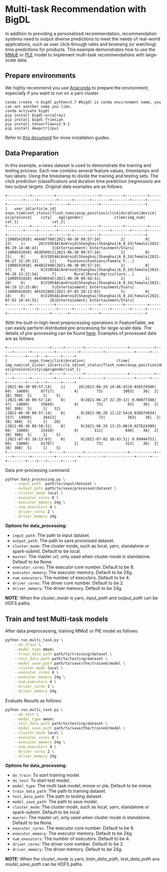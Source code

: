 # Multi-task Recommendation with BigDL
In addition to providing a personalized recommendation, recommendation systems need to output diverse 
predictions to meet the needs of real-world applications, such as user click-through rates and browsing (or watching) time predictions for products.
This example demonstrates how to use the [MMoE](https://dl.acm.org/doi/pdf/10.1145/3219819.3220007) or [PLE](https://dl.acm.org/doi/pdf/10.1145/3383313.3412236?casa_token=8fchWD8CHc0AAAAA:2cyP8EwkhIUlSFPRpfCGHahTddki0OEjDxfbUFMkXY5fU0FNtkvRzmYloJtLowFmL1en88FRFY4Q) model to implement multi-task recommendations with large-scale data.

## Prepare environments
We highly recommend you use [Anaconda](https://www.anaconda.com/distribution/#linux) to prepare the environment, especially if you want to run on a yarn cluster. 
```
conda create -n bigdl python=3.7 #bigdl is conda environment name, you can set another name you like.
conda activate bigdl
pip install bigdl-orca[ray]
pip install bigdl-friesian
pip install tensorflow==2.9.1
pip install deepctr[cpu]
```
Refer to [this document](https://bigdl.readthedocs.io/en/latest/doc/UserGuide/python.html#install) for more installation guides.

## Data Preparation
In this example, a news dataset is used to demonstrate the training and testing process. 
Each row contains several feature values, timestamps and two labels. Using the timestamp to divide the training and testing sets. 
The click prediction (classification) and duration time prediction (regression) are two output targets. Original data examples are as follows:
```angular2html
+----------+----------+-------------------+----------+----------+-------------+-----+--------+------+-------+--------+--------+------+------+-------------------+-------+-------------+--------------------+
|   user_id|article_id|          expo_time|net_status|flush_nums|exop_position|click|duration|device|     os|province|    city|   age|gender|              ctime|img_num|        cat_1|               cat_2|
+----------+----------+-------------------+----------+----------+-------------+-----+--------+------+-------+--------+--------+------+------+-------------------+-------+-------------+--------------------+
|1000541010| 464467760|2021-06-30 09:57:14|         2|         0|           13|    1|      28|V2054A|Android|Shanghai|Shanghai|A_0_24|female|2021-06-29 14:46:43|      3|Entertainment| Entertainment/Stars|
|1000541010| 463850913|2021-06-30 09:57:14|         2|         0|           15|    0|       0|V2054A|Android|Shanghai|Shanghai|A_0_24|female|2021-06-27 22:29:13|     11|     Fashions|Fashions/Female F...|
|1000541010| 464022440|2021-06-30 09:57:14|         2|         0|           17|    0|       0|V2054A|Android|Shanghai|Shanghai|A_0_24|female|2021-06-28 12:22:54|      7|        Rural|Rural/Agriculture...|
|1000541010| 464586545|2021-06-30 09:58:31|         2|         1|           20|    0|       0|V2054A|Android|Shanghai|Shanghai|A_0_24|female|2021-06-29 13:25:06|      5|Entertainment| Entertainment/Stars|
|1000541010| 465352885|2021-07-03 18:13:03|         5|         0|           18|    0|       0|V2054A|Android|Shanghai|Shanghai|A_0_24|female|2021-07-02 10:43:51|     18|Entertainment| Entertainment/Stars|
+----------+----------+-------------------+----------+----------+-------------+-----+--------+------+-------+--------+--------+------+------+-------------------+-------+-------------+--------------------+
```

With the built-in high-level preprocessing operations in FeatureTable, we can easily perform distributed pre-processing for large-scale data.
The details of pre-processing can be found [here](https://github.com/intel-analytics/BigDL/blob/main/apps/wide-deep-recommendation/feature_engineering.ipynb). Examples of processed data are as follows:

```angular2html
+-------------------+-----+--------+-------------------+-----------+-----+-------+----------+----------+----------+-------------+------+---+--------+----+---+------+-----+
|          expo_time|click|duration|              ctime|    img_num|cat_2|user_id|article_id|net_status|flush_nums|exop_position|device| os|province|city|age|gender|cat_1|
+-------------------+-----+--------+-------------------+-----------+-----+-------+----------+----------+----------+-------------+------+---+--------+----+---+------+-----+
|2021-06-30 09:57:14|    1|      28|2021-06-29 14:46:43|0.016574586|   60|  14089|     87717|         4|        73|         1003|    36|  2|      38| 308|  5|     1|    5|
|2021-06-30 09:57:14|    0|       0|2021-06-27 22:29:13| 0.06077348|   47|  14089|     35684|         4|        73|           43|    36|  2|      38| 308|  5|     1|   32|
|2021-06-30 09:57:14|    0|       0|2021-06-28 12:22:54|0.038674034|  157|  14089|     20413|         4|        73|          363|    36|  2|      38| 308|  5|     1|   20|
|2021-06-30 09:58:31|    0|       0|2021-06-29 13:25:06|0.027624309|   60|  14089|     15410|         4|       312|          848|    36|  2|      38| 308|  5|     1|    5|
|2021-07-03 18:13:03|    0|       0|2021-07-02 10:43:51| 0.09944751|   60|  14089|     81707|         2|        73|          313|    36|  2|      38| 308|  5|     1|    5|
+-------------------+-----+--------+-------------------+-----------+-----+-------+----------+----------+----------+-------------+------+---+--------+----+---+------+-----+
```
Data pre-processing command:
```bash
python data_processing.py \
    --input_path  path/to/input/dataset \
    --output_path path/to/save/processed/dataset \
    --cluster_mode local \
    --executor_cores 8 \
    --executor_memory 24g \
    --num_executors 4 \
    --driver_cores 2 \
    --driver_memory 24g
```

__Options for data_processing:__
* `input_path`: The path to input dataset.
* `output_path`: The path to save processed dataset.
* `cluster_mode`: The cluster mode, such as local, yarn, standalone or spark-submit. Default to be local. 
* `master`: The master url, only used when cluster mode is standalone. Default to be None. 
* `executor_cores`: The executor core number. Default to be 8.
* `executor_memory`: The executor memory. Default to be 24g.
* `num_executors`: The number of executors. Default to be 4.
* `driver_cores`: The driver core number. Default to be 2. 
* `driver_memory`: The driver memory. Default to be 24g.

__NOTE:__ 
When the *cluster_mode* is yarn, *input_path* and *output_path* can be HDFS paths. 

## Train and test Multi-task models
After data preprocessing, training MMoE or PlE model as follows:
```bash
python run_multi_task.py \
    --do_train \
    --model_type mmoe\
    --train_data_path path/to/training/dataset \
    --test_data_path path/to/testing/dataset \
    --model_save_path path/to/save/the/trained/model \
    --cluster_mode local \
    --executor_cores 8 \
    --executor_memory 24g \
    --num_executors 4 \
    --driver_cores 2 \
    --driver_memory 24g
```

Evaluate Results as follows:
```bash
python run_multi_task.py \
    --do_test \
    --model_type mmoe\
    --test_data_path path/to/testing/dataset \
    --model_save_path path/to/save/the/trained/model \
    --cluster_mode local \
    --executor_cores 8 \
    --executor_memory 24g \
    --num_executors 4 \
    --driver_cores 2 \
    --driver_memory 24g
```

__Options for data_processing:__
* `do_train`: To start training model.
* `do_test`: To start test model.
* `model_type`: The multi task model, mmoe or ple. Default to be mmoe.
* `train_data_path`: The path to training dataset.
* `test_data_path`: The path to testing dataset.
* `model_save_path`: The path to save model.
* `cluster_mode`: The cluster mode, such as local, yarn, standalone or spark-submit. Default to be local. 
* `master`: The master url, only used when cluster mode is standalone. Default to be None. 
* `executor_cores`: The executor core number. Default to be 8.
* `executor_memory`: The executor memory. Default to be 24g.
* `num_executors`: The number of executors. Default to be 4.
* `driver_cores`: The driver core number. Default to be 2. 
* `driver_memory`: The driver memory. Default to be 24g.

__NOTE:__ 
When the *cluster_mode* is yarn, *train_data_path*, *test_data_path* ans *model_save_path* can be HDFS paths. 
